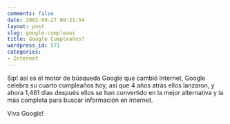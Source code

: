 ```yaml
---
comments: false
date: 2002-09-27 09:21:54
layout: post
slug: google-cumpleaos
title: Google Cumpleaños!
wordpress_id: 571
categories:
- Internet
---
```


Sip! así es el motor de búsqueda Google que cambió Internet, Google celebra su cuarto cumpleaños hoy, así que 4 años atrás ellos lanzaron, y ahora 1,461 días después ellos se han convertido en la mejor alternativa y la más completa para buscar información en internet.





Viva Google!




 
